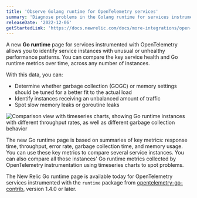 ```yaml
---
title: 'Observe Golang runtime for OpenTelemetry services'
summary: 'Diagnose problems in the Golang runtime for services instrumented with OpenTelemetry'
releaseDate: '2022-12-06'
getStartedLink: 'https://docs.newrelic.com/docs/more-integrations/open-source-telemetry-integrations/opentelemetry/view-your-data/opentelemetry-go-runtime-page/'
---
```


A new **Go runtime** page for services instrumented with OpenTelemetry allows you to identify service instances with unusual or unhealthy performance patterns. You can compare the key service health and Go runtime metrics over time, across any number of instances.

With this data, you can:

- Determine whether garbage collection (GOGC) or memory settings should be tuned for a better fit to the actual load
- Identify instances receiving an unbalanced amount of traffic
- Spot slow memory leaks or goroutine leaks

![Comparison view with timeseries charts, showing Go runtime instances with different throughput rates, as well as different garbage collection behavior](/images/whats-new-otel-go-runtime.webp 'Comparison view with timeseries charts, showing Go runtime instances with different throughput rates, as well as different garbage collection behavior')

The new Go runtime page is based on summaries of key metrics: response time, throughput, error rate, garbage collection time, and memory usage. You can use these key metrics to compare several service instances. You can also compare all those instances' Go runtime metrics collected by OpenTelemetry instrumentation using timeseries charts to spot problems.

The New Relic Go runtime page is available today for OpenTelemetry services instrumented with the `runtime` package from [opentelemetry-go-contrib](https://github.com/open-telemetry/opentelemetry-go-contrib/tree/main/instrumentation), version 1.4.0 or later.
